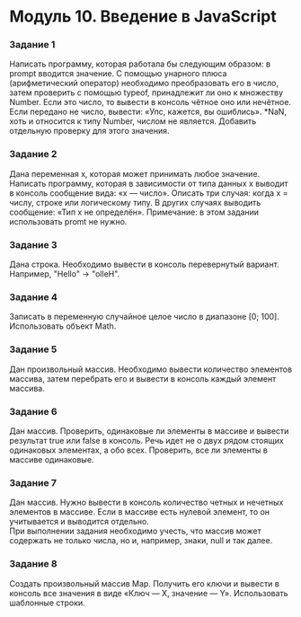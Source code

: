 # Модуль 10. Введение в JavaScript

### Задание 1

Написать программу, которая работала бы следующим образом: в prompt вводится значение. С помощью унарного плюса (арифметический оператор) необходимо преобразовать его в число, затем проверить с помощью typeof, принадлежит ли оно к множеству Number.
Если это число, то вывести в консоль чётное оно или нечётное.
Если передано не число, вывести: «Упс, кажется, вы ошиблись».
*NaN, хоть и относится к типу Number, числом не является. Добавить отдельную проверку для этого значения.

### Задание 2

Дана переменная x, которая может принимать любое значение. Написать программу, которая в зависимости от типа данных x выводит в консоль сообщение вида: «x — число».
Описать три случая: когда х = числу, строке или логическому типу. В других случаях выводить сообщение: «Тип x не определён».
Примечание: в этом задании использовать promt не нужно.

### Задание 3

Дана строка. Необходимо вывести в консоль перевернутый вариант. Например, "Hello" -> "olleH".

### Задание 4

Записать в переменную случайное целое число в диапазоне [0; 100]. Использовать объект Math.

### Задание 5

Дан произвольный массив. Необходимо вывести количество элементов массива, затем перебрать его и вывести в консоль каждый элемент массива.

### Задание 6

Дан массив. Проверить, одинаковые ли элементы в массиве и вывести результат true или false в консоль. Речь идет не о двух рядом стоящих одинаковых элементах, а обо всех. Проверить, все ли элементы в массиве одинаковые.

### Задание 7

Дан массив. Нужно вывести в консоль количество четных и нечетных элементов в массиве. Если в массиве есть нулевой элемент, то он учитывается и выводится отдельно.<br>
При выполнении задания необходимо учесть, что массив может содержать не только числа, но и, например, знаки, null и так далее.

### Задание 8

Создать произвольный массив Map. Получить его ключи и вывести в консоль все значения в виде «Ключ — Х, значение — Y».
Использовать шаблонные строки.
